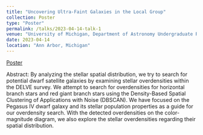 ```yaml
---
title: "Uncovering Ultra-Faint Galaxies in the Local Group"
collection: Poster
type: "Poster"
permalink: /talks/2023-04-14-talk-1
venue: "University of Michigan, Department of Astronomy Undergraduate Research Fair"
date: 2023-04-14
location: "Ann Arbor, Michigan"
---
```


[Poster](https://docs.google.com/presentation/d/1VY1Jc9ACHYGEdBN3YKkkty_BJLf337gC/edit?usp=sharing&ouid=118123450575746382118&rtpof=true&sd=true)

Abstract: By analyzing the stellar spatial distribution, we try to search for potential dwarf satellite galaxies by examining stellar overdensities within the DELVE survey. We attempt to search for overdensities for horizontal branch stars and red giant branch stars using the Density-Based Spatial Clustering of Applications with Noise (DBSCAN). We have focused on the Pegasus IV dwarf galaxy and its stellar population properties as a guide for our overdensity search. With the detected overdensities on the color-magnitude diagram, we also explore the stellar overdensities regarding their spatial distribution.


